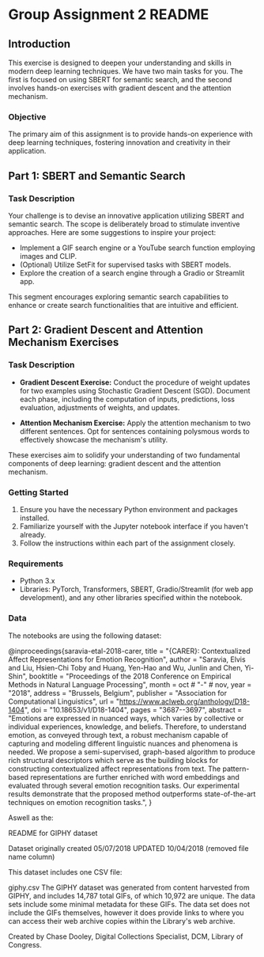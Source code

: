 
# Group Assignment 2 README

## Introduction

This exercise is designed to deepen your understanding and skills in modern deep learning techniques. We have two main tasks for you. The first is focused on using SBERT for semantic search, and the second involves hands-on exercises with gradient descent and the attention mechanism.

### Objective

The primary aim of this assignment is to provide hands-on experience with deep learning techniques, fostering innovation and creativity in their application.

## Part 1: SBERT and Semantic Search

### Task Description

Your challenge is to devise an innovative application utilizing SBERT and semantic search. The scope is deliberately broad to stimulate inventive approaches. Here are some suggestions to inspire your project:

- Implement a GIF search engine or a YouTube search function employing images and CLIP.
- (Optional) Utilize SetFit for supervised tasks with SBERT models.
- Explore the creation of a search engine through a Gradio or Streamlit app.

This segment encourages exploring semantic search capabilities to enhance or create search functionalities that are intuitive and efficient.

## Part 2: Gradient Descent and Attention Mechanism Exercises

### Task Description

- **Gradient Descent Exercise:** Conduct the procedure of weight updates for two examples using Stochastic Gradient Descent (SGD). Document each phase, including the computation of inputs, predictions, loss evaluation, adjustments of weights, and updates.
  
- **Attention Mechanism Exercise:** Apply the attention mechanism to two different sentences. Opt for sentences containing polysmous words to effectively showcase the mechanism's utility.

These exercises aim to solidify your understanding of two fundamental components of deep learning: gradient descent and the attention mechanism.

### Getting Started

1. Ensure you have the necessary Python environment and packages installed.
2. Familiarize yourself with the Jupyter notebook interface if you haven't already.
3. Follow the instructions within each part of the assignment closely.

### Requirements

- Python 3.x
- Libraries: PyTorch, Transformers, SBERT, Gradio/Streamlit (for web app development), and any other libraries specified within the notebook.


### Data
The notebooks are using the following dataset:


@inproceedings{saravia-etal-2018-carer,
    title = "{CARER}: Contextualized Affect Representations for Emotion Recognition",
    author = "Saravia, Elvis  and
      Liu, Hsien-Chi Toby  and
      Huang, Yen-Hao  and
      Wu, Junlin  and
      Chen, Yi-Shin",
    booktitle = "Proceedings of the 2018 Conference on Empirical Methods in Natural Language Processing",
    month = oct # "-" # nov,
    year = "2018",
    address = "Brussels, Belgium",
    publisher = "Association for Computational Linguistics",
    url = "https://www.aclweb.org/anthology/D18-1404",
    doi = "10.18653/v1/D18-1404",
    pages = "3687--3697",
    abstract = "Emotions are expressed in nuanced ways, which varies by collective or individual experiences, knowledge, and beliefs. Therefore, to understand emotion, as conveyed through text, a robust mechanism capable of capturing and modeling different linguistic nuances and phenomena is needed. We propose a semi-supervised, graph-based algorithm to produce rich structural descriptors which serve as the building blocks for constructing contextualized affect representations from text. The pattern-based representations are further enriched with word embeddings and evaluated through several emotion recognition tasks. Our experimental results demonstrate that the proposed method outperforms state-of-the-art techniques on emotion recognition tasks.",
}

Aswell as the:

README for GIPHY dataset

Dataset originally created 05/07/2018
UPDATED 10/04/2018 (removed file name column)

This dataset includes one CSV file:

giphy.csv
The GIPHY dataset was generated from content harvested from GIPHY, and includes 14,787 total GIFs, of which 10,972 are unique. The data sets include some minimal metadata for these GIFs. The data set does not include the GIFs themselves, however it does provide links to where you can access their web archive copies within the Library's web archive.

Created by Chase Dooley, Digital Collections Specialist, DCM, Library of Congress.

